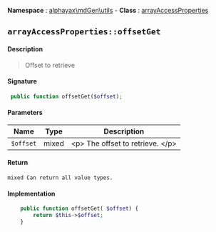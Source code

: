 **Namespace**  : [alphayax\mdGen\utils](../__NAMESPACE__.md) -
**Class** : [arrayAccessProperties](__CLASS__.md)

## `arrayAccessProperties::offsetGet`

#### Description

> Offset to retrieve

#### Signature

```php
 public function offsetGet($offset);
```

#### Parameters

| Name | Type | Description |
|---|---|---|
| `$offset` | mixed | &lt;p&gt; The offset to retrieve. &lt;/p&gt; |

#### Return

    mixed Can return all value types.

#### Implementation

```php
    public function offsetGet( $offset) {
        return $this->$offset;
    }

```
